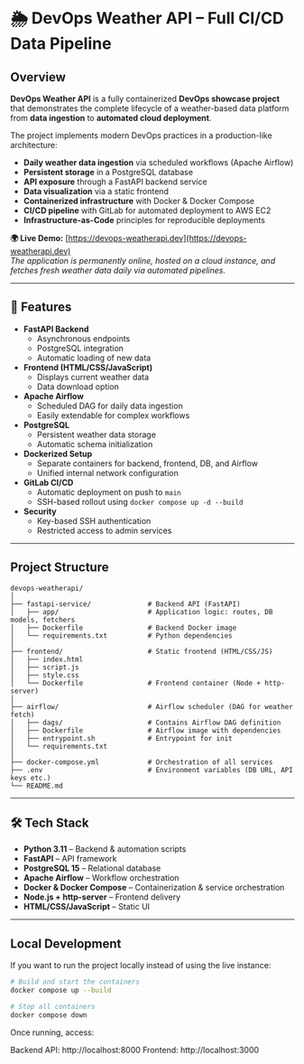 # 🌦 DevOps Weather API – Full CI/CD Data Pipeline

## Overview

**DevOps Weather API** is a fully containerized **DevOps showcase project** that demonstrates the complete lifecycle of a weather-based data platform from **data ingestion** to **automated cloud deployment**.

The project implements modern DevOps practices in a production-like architecture:

- **Daily weather data ingestion** via scheduled workflows (Apache Airflow)
- **Persistent storage** in a PostgreSQL database
- **API exposure** through a FastAPI backend service
- **Data visualization** via a static frontend
- **Containerized infrastructure** with Docker & Docker Compose
- **CI/CD pipeline** with GitLab for automated deployment to AWS EC2
- **Infrastructure-as-Code** principles for reproducible deployments

**🌍 Live Demo:** [https://devops-weatherapi.dev](https://devops-weatherapi.dev)  
*The application is permanently online, hosted on a cloud instance, and fetches fresh weather data daily via automated pipelines.*

---

## 🚀 Features

- **FastAPI Backend**
  - Asynchronous endpoints
  - PostgreSQL integration
  - Automatic loading of new data
- **Frontend (HTML/CSS/JavaScript)**
  - Displays current weather data
  - Data download option
- **Apache Airflow**
  - Scheduled DAG for daily data ingestion
  - Easily extendable for complex workflows
- **PostgreSQL**
  - Persistent weather data storage
  - Automatic schema initialization
- **Dockerized Setup**
  - Separate containers for backend, frontend, DB, and Airflow
  - Unified internal network configuration
- **GitLab CI/CD**
  - Automatic deployment on push to `main`
  - SSH-based rollout using `docker compose up -d --build`
- **Security**
  - Key-based SSH authentication
  - Restricted access to admin services

---

## Project Structure

```
devops-weatherapi/
│
├── fastapi-service/              # Backend API (FastAPI)
│   ├── app/                      # Application logic: routes, DB models, fetchers
│   ├── Dockerfile                # Backend Docker image
│   └── requirements.txt          # Python dependencies
│
├── frontend/                     # Static frontend (HTML/CSS/JS)
│   ├── index.html
│   ├── script.js
│   ├── style.css
│   └── Dockerfile                # Frontend container (Node + http-server)
│
├── airflow/                      # Airflow scheduler (DAG for weather fetch)
│   ├── dags/                     # Contains Airflow DAG definition
│   ├── Dockerfile                # Airflow image with dependencies
│   ├── entrypoint.sh             # Entrypoint for init
│   └── requirements.txt
│
├── docker-compose.yml            # Orchestration of all services
├── .env                          # Environment variables (DB URL, API keys etc.)
└── README.md
```

---

## 🛠 Tech Stack

- **Python 3.11** – Backend & automation scripts  
- **FastAPI** – API framework  
- **PostgreSQL 15** – Relational database  
- **Apache Airflow** – Workflow orchestration  
- **Docker & Docker Compose** – Containerization & service orchestration  
- **Node.js + http-server** – Frontend delivery  
- **HTML/CSS/JavaScript** – Static UI  

---

## Local Development

If you want to run the project locally instead of using the live instance:

```bash
# Build and start the containers
docker compose up --build

# Stop all containers
docker compose down
```
Once running, access:

Backend API: http://localhost:8000
Frontend: http://localhost:3000